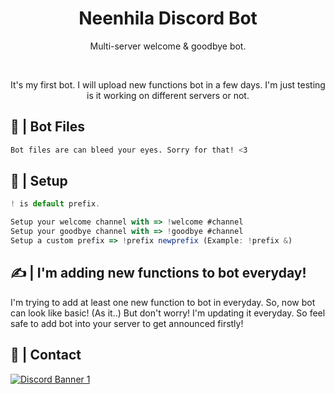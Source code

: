 <div align="center">
  <h1>Neenhila Discord Bot</h1>
  <p> Multi-server welcome &amp; goodbye bot.</p>
  </br>
  <p> It's my first bot. I will upload new functions bot in a few days. I'm just testing is it working on different servers or not. </p>
</div>

## 📂 | Bot Files
```sh
Bot files are can bleed your eyes. Sorry for that! <3
```

## 📜 | Setup
```js
! is default prefix.

Setup your welcome channel with => !welcome #channel
Setup your goodbye channel with => !goodbye #channel
Setup a custom prefix => !prefix newprefix (Example: !prefix &) 
```

## ✍ | I'm adding new functions to bot everyday!
I'm trying to add at least one new function to bot in everyday. So, now bot can look like basic! (As it..) But don't worry! I'm updating it everyday. So feel safe to add bot into your server to get announced firstly!

## 👥 | Contact
<a href="https://discord.gg/ZvAygZGwPJ"><img align="center" src="https://discordapp.com/api/guilds/868618227310280744/widget.png?style=banner1" alt="Discord Banner 1"/></a>

